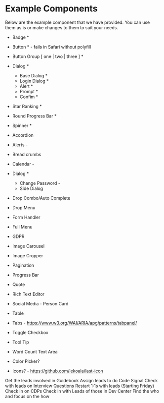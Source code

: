 # Example Components

Below are the example component that we have provided.
You can use them as is or make changes to them to suit your needs.

* Badge *
* Button * - fails in Safari without polyfill
* Button Group [ one | two | three ] *
* Dialog *
  * Base Dialog *
  * Login Dialog *
  * Alert *
  * Prompt *
  * Confim *
* Star Ranking *
* Round Progress Bar *
* Spinner *

* Accordion
* Alerts -
* Bread crumbs
* Calendar -
* Dialog *
  * Change Password -
  * Side Dialog
* Drop Combo/Auto Complete
* Drop Menu
* Form Handler
* Full Menu
* GDPR
* Image Carousel
* Image Cropper
* Pagination
* Progress Bar
* Quote
* Rich Text Editor
* Social Media - Person Card
* Table
* Tabs - https://www.w3.org/WAI/ARIA/apg/patterns/tabpanel/
* Toggle Checkbox
* Tool Tip
* Word Count Text Area

* Color Picker?
* Icons? - https://github.com/lekoala/last-icon


Get the leads involved in Guidebook
Assign leads to do Code Signal
Check with leads on Interview Questions
Restart 1:1s with leads (Starting Friday)
Check in on CDPs
Check in with Leads of those in Dev Center
Find the who and focus on the how
